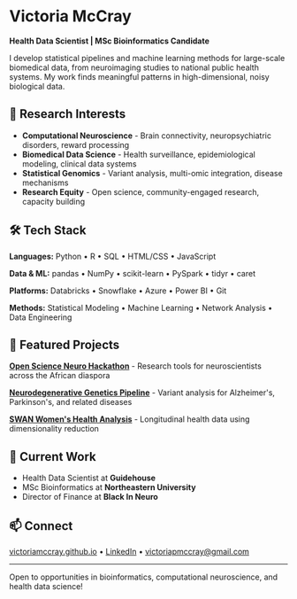 # Victoria McCray

**Health Data Scientist | MSc Bioinformatics Candidate**

I develop statistical pipelines and machine learning methods for large-scale biomedical data, from neuroimaging studies to national public health systems. My work finds meaningful patterns in high-dimensional, noisy biological data.

## 🔬 Research Interests

- **Computational Neuroscience** - Brain connectivity, neuropsychiatric disorders, reward processing
- **Biomedical Data Science** - Health surveillance, epidemiological modeling, clinical data systems
- **Statistical Genomics** - Variant analysis, multi-omic integration, disease mechanisms
- **Research Equity** - Open science, community-engaged research, capacity building

## 🛠️ Tech Stack

**Languages:** Python • R • SQL • HTML/CSS • JavaScript  

**Data & ML:** pandas • NumPy • scikit-learn • PySpark • tidyr • caret

**Platforms:** Databricks • Snowflake • Azure • Power BI • Git

**Methods:** Statistical Modeling • Machine Learning • Network Analysis • Data Engineering

## 📌 Featured Projects

**[Open Science Neuro Hackathon](https://github.com/victoriamccray/Hackathon)** - Research tools for neuroscientists across the African diaspora

**[Neurodegenerative Genetics Pipeline](https://github.com/victoriamccray/neurodegenerative-genetics-pipeline)** - Variant analysis for Alzheimer's, Parkinson's, and related diseases

**[SWAN Women's Health Analysis](https://github.com/victoriamccray/swan-study-analysis)** - Longitudinal health data using dimensionality reduction

## 💼 Current Work

- Health Data Scientist at **Guidehouse**
- MSc Bioinformatics at **Northeastern University**
- Director of Finance at **Black In Neuro**

## 📫 Connect

[victoriamccray.github.io](https://victoriamccray.github.io) • [LinkedIn](https://linkedin.com/in/your-handle) • victoriapmccray@gmail.com

---
Open to opportunities in bioinformatics, computational neuroscience, and health data science!
